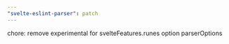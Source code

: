 ```yaml
---
"svelte-eslint-parser": patch
---
```


chore: remove experimental for svelteFeatures.runes option parserOptions
